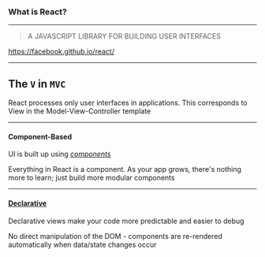 ### What is React?

------

> A JAVASCRIPT LIBRARY FOR BUILDING USER INTERFACES

https://facebook.github.io/react/

---

## The `V` in `MVC`

React processes only user interfaces in applications. This corresponds to View in the Model-View-Controller template

---

#### Component-Based

UI is built up using [*components*](https://facebook.github.io/react/docs/components-and-props.html#functional-and-class-components)

Everything in React is a component. As your app grows, there's nothing more to learn; just build more modular components

---

#### [Declarative](http://bit.ly/2uuw8lK)

Declarative views make your code more predictable and easier to debug

No direct manipulation of the DOM - components are re-rendered automatically when data/state changes occur

